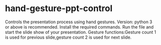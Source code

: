 # hand-gesture-ppt-control

Controls the presentation process using hand gestures.
Version: python 3 or above is recommended.
Install the required commands.
Run the file and start the slide show of your presentation.
Gesture functions:Gesture count 1 is used for previous slide,gesture count 2 is used for next slide.
